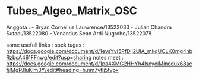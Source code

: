 ﻿# Tubes_Algeo_Matrix_OSC

Anggota :
    - Bryan Cornelius Lauwrence/13522033
    - Julian Chandra Sutadi/13522080
    - Venantius Sean Ardi Nugroho/13522078
    
some usefull links :
    spek tugas : https://docs.google.com/document/d/1evaYvI5PfDij2UlA_mkqUCLK0mg4hbRzbcA461FFnwg/edit?usp=sharing
    notes meet : https://docs.google.com/document/d/1pa4XMG2HHYh4lsoyoiMincdux68acfjlMgPJIuKlm3Y/edit#heading=h.nm7ytlj5tvpx
